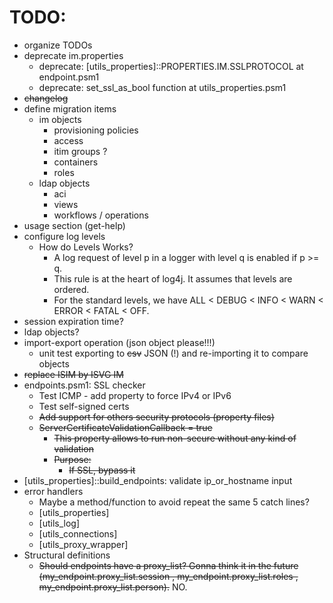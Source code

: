 # TODO:
- organize TODOs
- deprecate im.properties
	- deprecate: [utils_properties]::PROPERTIES.IM.SSLPROTOCOL at endpoint.psm1
	- deprecate: set_ssl_as_bool function at utils_properties.psm1
- ~~changelog~~
- define migration items
	- im objects
		- provisioning policies
		- access
		- itim groups ?
		- containers
		- roles
	- ldap objects
		- aci
		- views
		- workflows / operations
- usage section (get-help)
- configure log levels
    - How do Levels Works?
    	- A log request of level p in a logger with level q is enabled if p >= q.
		- This rule is at the heart of log4j. It assumes that levels are ordered.
		- For the standard levels, we have ALL < DEBUG < INFO < WARN < ERROR < FATAL < OFF.
- session expiration time?
- ldap objects?
- import-export operation (json object please!!!)
	- unit test exporting to ~~csv~~ JSON (!) and re-importing it to compare objects
- ~~replace ISIM by ISVG IM~~
- endpoints.psm1: SSL checker
	- Test ICMP - add property to force IPv4 or IPv6
	- Test self-signed certs
	- ~~Add support for others security protocols (property files)~~
	- ~~ServerCertificateValidationCallback	=	true~~
		- ~~This property allows to run non-secure without any kind of validation~~
		- ~~Purpose:~~
		    - ~~If SSL, bypass it~~
- [utils_properties]::build_endpoints: validate ip_or_hostname input
- error handlers
	- Maybe a method/function to avoid repeat the same 5 catch lines?
	- [utils_properties]
	- [utils_log]
	- [utils_connections]
	- [utils_proxy_wrapper]
- Structural definitions
	- ~~Should endpoints have a proxy_list? Gonna think it in the future (my_endpoint.proxy_list.session , my_endpoint.proxy_list.roles , my_endpoint.proxy_list.person).~~ NO.
